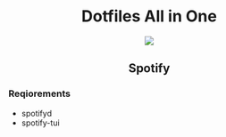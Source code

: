 <h1 align="center">Dotfiles All in One</h1>

<p align="center">
  <a href="#spotify">
    <img src="https://img.shields.io/badge/Spotify-1ED760?style=for-the-badge&logo=spotify&logoColor=black&labelColor=black"/>
  </a>
</p>

<h2 id="spotify" align="center">Spotify</h2>
<h3>Reqiorements</h3>

- spotifyd
- spotify-tui
